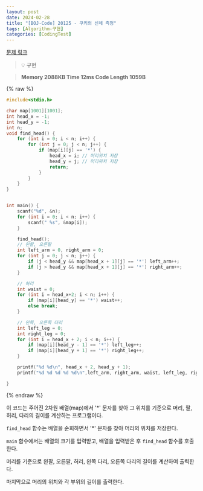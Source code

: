 ```yaml
---
layout: post
date: 2024-02-28
title: "[BOJ-Code] 20125 - 쿠키의 신체 측정"
tags: [Algorithm-구현]
categories: [CodingTest]
---
```


[문제 링크](https://www.acmicpc.net/problem/20125)


> 💡 구현


> **Memory   2088KB                                   Time   12ms                               Code Length   1059B**



{% raw %}
```c++
#include<stdio.h>

char map[1001][1001];
int head_x = -1;
int head_y = -1;
int n;
void find_head() {
	for (int i = 0; i < n; i++) {
		for (int j = 0; j < n; j++) {
			if (map[i][j] == '*') {
				head_x = i; // 머리위치 저장
				head_y = j; // 머리위치 저장
				return;
			}
		}
	}
}


int main() {
	scanf("%d", &n);
	for (int i = 0; i < n; i++) {
		scanf(" %s", &map[i]);
	}

	find_head();
	// 왼팔, 오른팔
	int left_arm = 0, right_arm = 0;
	for (int j = 0; j < n; j++) {
		if (j < head_y && map[head_x + 1][j] == '*') left_arm++;
		if (j > head_y && map[head_x + 1][j] == '*') right_arm++;
	}

	// 허리
	int waist = 0;
	for (int i = head_x+2; i < n; i++) {
		if (map[i][head_y] == '*') waist++;
		else break;
	}

	// 왼쪽, 오른쪽 다리
	int left_leg = 0;
	int right_leg = 0;
	for (int i = head_x + 2; i < n; i++) {
		if (map[i][head_y - 1] == '*') left_leg++;
		if (map[i][head_y + 1] == '*') right_leg++;
	}

	printf("%d %d\n", head_x + 2, head_y + 1);
	printf("%d %d %d %d %d\n",left_arm, right_arm, waist, left_leg, right_leg);

}
```
{% endraw %}



이 코드는 주어진 2차원 배열(map)에서 '*' 문자를 찾아 그 위치를 기준으로 머리, 팔, 허리, 다리의 길이를 계산하는 프로그램이다.

`find_head` 함수는 배열을 순회하면서 '*' 문자를 찾아 머리의 위치를 저장한다.

`main` 함수에서는 배열의 크기를 입력받고, 배열을 입력받은 후 `find_head` 함수를 호출한다.

머리를 기준으로 왼팔, 오른팔, 허리, 왼쪽 다리, 오른쪽 다리의 길이를 계산하여 출력한다.

마지막으로 머리의 위치와 각 부위의 길이를 출력한다.

